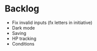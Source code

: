 # Backlog
- Fix invalid inputs (fx letters in initiative)
- Dark mode
- Saving
- HP tracking
- Conditions